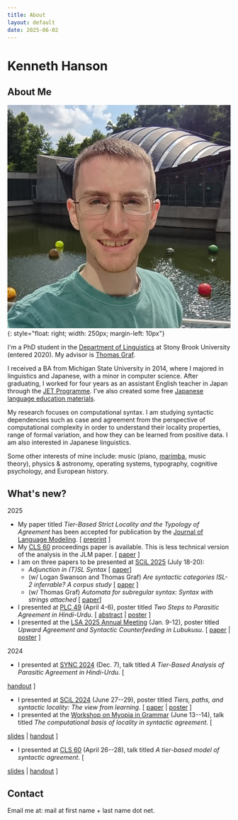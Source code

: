 ```yaml
---
title: About
layout: default
date: 2025-06-02
---
```


# Kenneth Hanson

## About Me

![Headshot](/files/me-crystal-bridges.jpg){: style="float: right; width: 250px; margin-left: 10px"}

I'm a PhD student in the [Department of Linguistics][sbling] at Stony Brook University (entered 2020). My advisor is [Thomas Graf][graf].

I received a BA from Michigan State University in 2014, where I majored in linguistics and Japanese, with a minor in computer science. After graduating, I worked for four years as an assistant English teacher in Japan through the [JET Programme][jet]. I've also created some free [Japanese language education materials][jp].

My research focuses on computational syntax. I am studying syntactic dependencies such as case and agreement from the perspective of computational complexity in order to understand their locality properties, range of formal variation, and how they can be learned from positive data. I am also interested in Japanese linguistics.

Some other interests of mine include: music (piano, [marimba][], music theory), physics & astronomy, operating systems, typography, cognitive psychology, and European history.


## What's new?

2025
* My paper titled *Tier-Based Strict Locality and the Typology of Agreement* has been accepted for publication by the [Journal of Language Modeling](https://jlm.ipipan.waw.pl/index.php/JLM).
  \[ [preprint](/files/hanson-jlm-tsl-agreement-preprint.pdf) \]
* My [CLS 60](http://chicagolinguisticsociety.com/) proceedings paper is available. This is less technical version of the analysis in the JLM paper.
  \[ [paper](/files/hanson-cls60-tier-based-agreement.pdf) \]
* I am on three papers to be presented at [SCiL 2025](https://wellesley-easel-lab.github.io/SCiL2025/index.html) (July 18-20):
  * *Adjunction in (T)SL Syntax* \[ [paper](/files/hanson-2025-adjunction.pdf)\]
  * (w/ Logan Swanson and Thomas Graf) *Are syntactic categories ISL-2 inferrable? A corpus study* \[ [paper](/files/swanson-etal-2025-categories.pdf) \]
  * (w/ Thomas Graf) *Automata for subregular syntax: Syntax with strings attached* \[ [paper](/files/graf-hanson-2025-automata.pdf)\]
* I presented at [PLC 49](https://sites.google.com/sas.upenn.edu/plc49/) (April 4-6), poster titled *Two Steps to Parasitic Agreement in Hindi-Urdu*.
  \[ [abstract](/files/hanson-plc49-abstract-deanon.pdf) 
   | [poster](/files/hanson-plc49-poster.pdf)
  \]
* I presented at the [LSA 2025 Annual Meeting](https://web.cvent.com/event/40d9411e-b965-4659-b9c3-63046eeed3d4/summary) (Jan. 9-12), poster titled *Upward Agreement and Syntactic Counterfeeding in Lubukusu*.
  \[ [paper](/files/hanson-lsa2025-upward-agreement.pdf)
  | [poster](/files/hanson-lsa2025-poster-upward-agreement.pdf) \]

2024
* I presented at [SYNC 2024](https://sites.google.com/nyu.edu/sync-2024/) (Dec. 7), talk titled *A Tier-Based Analysis of Parasitic Agreement in Hindi-Urdu*.
  \[
<!--   [abstract](/files/hanson-sync2024-abstract.pdf)  -->
  [handout](/files/hanson-sync2024-parasitic-agreement-ho.pdf)
  \]
* I presented at [SCiL 2024](https://sites.uci.edu/scil2024/) (June 27--29), poster titled *Tiers, paths, and syntactic locality: The view from learning*.
  \[ [paper](/files/hanson-scil2024-tiers-paths-locality.pdf)
  | [poster](/files/hanson-scil2024-poster.pdf)
  \]
* I presented at the [Workshop on Myopia in Grammar](https://home.uni-leipzig.de/tebay/myopia.htm) (June 13--14), talk titled *The computational basis of locality in syntactic agreement*.
  \[
<!--   [abstract](/files/hanson-myopia2024-abstract.pdf) -->
  [slides](/files/hanson-myopia2024-slides-noanim.pdf)
  | [handout](/files/hanson-myopia2024-ho.pdf)
  \]
* I presented at [CLS 60](http://chicagolinguisticsociety.com/) (April 26--28), talk titled *A tier-based model of syntactic agreement*.
  \[
<!--   | [abstract](/files/hanson-cls60-abstract.pdf) -->
  [slides](/files/hanson-cls60-slides-noanim.pdf)
  | [handout](/files/hanson-cls60-ho.pdf)
  \]


## Contact

Email me at: mail at first name + last name dot net.


[graf]: https://thomasgraf.net
[jet]: https://www.jetprogramme.org
[jp]: https://www.japaneseprofessor.com
[marimba]: https://en.wikipedia.org/wiki/Marimba
[sbling]: https://linguistics.stonybrook.edu
